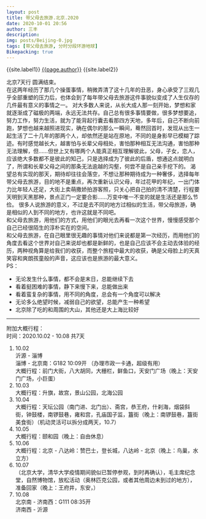 ```yaml
---
layout: post
title: 带父母去旅游.北京.2020
date: 2020-10-01 20:56
author: 三丰
description:
img: posts/Beijing-0.jpg
tags: [带父母去旅游, 分时分段环游地球]
Bikepacking: true
---
```

{{site.label1}} <a href="/about">{{page.author}}</a> {{site.label2}}

北京7天行 圆满结束。<br>
在这两年经历了那几个操蛋事情，稍微弄清了这十几年的丑恶，身心承受了三观几乎全部重塑的压力后，也体会到了每年带父母去旅游这件事貌似变成了人生仅存的几件最有意义的事情之一。
对大多数人来说，从长大成人那一刻开始，梦想和家就逐渐成了磁极的两端，永远无法共存。自己总有很多事情要做，很多梦想要追，努力工作，努力生活，就为了能背起行囊去看那四方天地，多年后，自己不断向前跑，梦想也越来越照进现实，确在偶尔的那么一瞬间，蓦然回首时，发现从出生一起生活了二十几年的那两个人，却依然还是站在原地，不同的是身影早已模糊了踪迹。有时感觉越长大，越害怕与长辈父母相处，害怕那种相互无法沟通，害怕那种无法理解，但……但世上又有哪两个人能真正相互理解彼此，父母，子女，恋人，应该绝大多数都不是彼此的知己，只是选择成为了彼此的后盾，想通这点就明白了，所谓和长辈父母之间的那条无法逾越的沟壑，何尝不是自己亲手挖下的。
渴望总有实现的那天，期待却往往会落空，不想让那种期待成为一种奢侈，选择每年带父母去旅游，目的地不是重点，再次重新认识父母，年过花甲的年纪，一出门体力比年轻人还足，大街上卖萌撒娇拍游客照，只关心把自己拍的清不清楚，行程要天明到天黑那种，景点正门一定要合影……万变中唯一不变的就是生活还是那么节俭。
很多人说旅游的意义，不过是去不同的地方过相似的生活，带父母旅游，确是相似的人到不同的地方，也许这就是不同吧。<br>
和父母去旅游，用他们的方式，用他们的眼光去再看一次这个世界，慢慢感受那个自己已经很陌生的淳朴实在的空间。<br>
和父母去旅游，在自己眼里很无趣的事情对他们来说都是第一次经历，而用他们的角度去看这个世界对自己来说却也都是新鲜的，也是自己应该不会主动去体验的经历，两种视角算是给我们的收获，而整个旅程中最大的收获，确是父母脸上的天真笑容和爽朗孩童般的声音，这应该也是旅游的最大意义。<br>
PS：
- 无论发生什么事情，都不会是末日，总能继续下去
- 看着挺困难的事情，静下来慢下来，总能做出来
- 看着蛮复杂的事情，用不同的角度，总会有一个角度可以解决
- 无论多么绝望时候，减弱自己的欲望，总能产生一种希望
- 北京除了吃的和周围的大山，其他还是大上海比较好

---
附加大概行程：<br>
时间：2020.10.02 - 10.08 共7天
1. 10.02<br>
沂源 - 淄博<br>
淄博 - 北京南：G182 10:09开 （办理市政一卡通，超级有用）<br>
大概行程：前门大街，八大胡同，大栅栏，鲜鱼口，天安门广场（晚上：天安门广场，小巨蛋）<br>
2. 10.03<br>
大概行程：升旗，故宫，景山公园，北海公园
3. 10.04<br>
大概行程：天坛公园（南门进、北门出）、斋宫，恭王府，什刹海，烟袋斜街，钟鼓楼，南锣鼓巷，雍和宫，孔庙国子监，簋街（晚上：南锣鼓巷，簋街美食街）（机动灵活可以拆分成两天，10.7）<br>
4. 10.05<br>
大概行程：颐和园（晚上：自由休息）<br>
5. 10.06<br>
大概行程：北京 - 八达岭：赞巴士，登长城，八达岭 - 北京（晚上：鸟巢，水立方）
6. 10.07<br>
（北京大学，清华大学疫情期间貌似已暂停参观，到时再确认），毛主席纪念堂，自然博物馆，放松活动（奥林匹克公园，或者其他周边未到过的地方），准备回家（晚上：王府井，东安，）<br>
7. 10.08<br> 
北京南 - 济南西：G111 08:35开<br>
济南西 - 沂源
